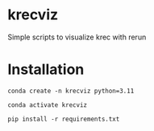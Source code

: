 # krecviz
Simple scripts to visualize krec with rerun 

# Installation 

```
conda create -n krecviz python=3.11

conda activate krecviz

pip install -r requirements.txt
```